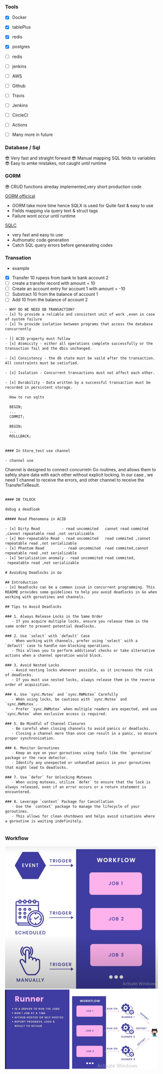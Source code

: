 ### Tools
- [x] Docker
- [x] tablePlus
- [x] redis
- [x] postgres
- [ ] redis
- [ ] jenkins
- [ ] AWS
- [ ] Github 
- [ ] Travis
- [ ] Jenkins
- [ ] CircleCl
- [ ] Actions
- [ ] Many more in future
  

### Database / Sql
😎 Very fast and straight forward
😎 Manual mapping SQL felds to variables
😎 Easy to amke mistakes, not caught until runtime

### GORM
😎  CRUD functions alreday implemented,very short production code

[GORM officical](https://gorm.io/docs/create.html) <a href="https://gorm.io/docs/create.html" style="color: blue;"></a>

- GORM take more time hence SQLX is used for Quite fast & easy to use
- Fields mapping via query text & struct tags
- Failure wont occur until runtime

[SQLC](https://sqlc.dev/) <a href="https://gorm.io/docs/create.html" style="color: blue;"></a>
- very fast and easy to use
- Authomatic code generation
- Catch SQL query errors before genearating codes


### Transation
- example
- [x] Transfer 10 rupess from bank to bank account 2
- [ ]  create a transfer record with amount = 10
- [ ]  Create an account entry for account 1 with amount = -10
- [ ]  Substract 10 from the balance of account 1
- [ ]  Add 10 from the balance of account 2
  
```
- WHY DO WE NEED DB TRANSACTION?
- [x] To provide a reliable and consistent unit of work ,even in case of system failure
- [x] To provide isolation between programs that access the database concurrently 
  
- [] ACID property must follow 
- [x] Atomicity - either all operations complete successfully or the transaction fail and the dbis unchanged.

- [x] Consistency - the db state must be vaild after the transaction. All constraints must be satisfied.

- [x] Isolation - Concurrent transactions must not affect each other.

- [x] Durability - Data written by a successful transaction must be recorded in persistent storage.
  
  How to run sqltx

  BEGIN;
  ...
  COMMIT;

  BEGIN;
  ...
  ROLLLBACK;


#### In Store_test use channel

- channel use 
```
Channel is designed to connect concurretn Go routines,
and allows them to safely share data with each other without explicit locking. In our case , we need 1 channel to receive the errors, and other channel to receive the TransferTxResult.

```

#### DB TXLOCK

debug a deadloak

##### Read Phenomena in ACID

- [x] Dirty Read          - read uncommited   cannot read commited ,cannot repeatable read ,not serializable
- [x] Non-repeatable Read - read uncommited   read commited ,cannot repeatable read ,not serializable
- [x] Phantom Read         - read uncommited  read commited,cannot repeatable read ,not serializable
- [x] Serialization anomaly - read uncommited read commited,
 repeatable read ,not serializable

# Avoiding Deadlocks in Go

## Introduction
- [x] Deadlocks can be a common issue in concurrent programming. This README provides some guidelines to help you avoid deadlocks in Go when working with goroutines and channels.

## Tips to Avoid Deadlocks

### 1. Always Release Locks in the Same Order
   - If you acquire multiple locks, ensure you release them in the same order to prevent potential deadlocks.

### 2. Use `select` with `default` Case
   - When working with channels, prefer using `select` with a `default` case to handle non-blocking operations.
   - This allows you to perform additional checks or take alternative actions when a channel operation would block.

### 3. Avoid Nested Locks
   - Avoid nesting locks whenever possible, as it increases the risk of deadlocks.
   - If you must use nested locks, always release them in the reverse order of acquisition.

### 4. Use `sync.Mutex` and `sync.RWMutex` Carefully
   - When using locks, be cautious with `sync.Mutex` and `sync.RWMutex`.
   - Prefer `sync.RWMutex` when multiple readers are expected, and use `sync.Mutex` when exclusive access is required.

### 5. Be Mindful of Channel Closures
   - Be careful when closing channels to avoid panics or deadlocks.
   - Closing a channel more than once can result in a panic, so ensure proper synchronization.

### 6. Monitor Goroutines
   - Keep an eye on your goroutines using tools like the `goroutine` package or the race detector.
   - Identify any unexpected or unhandled panics in your goroutines that might lead to deadlocks.

### 7. Use `defer` for Unlocking Mutexes
   - When using mutexes, utilize `defer` to ensure that the lock is always released, even if an error occurs or a return statement is encountered.

### 8. Leverage `context` Package for Cancellation
   - Use the `context` package to manage the lifecycle of your goroutines.
   - This allows for clean shutdowns and helps avoid situations where a goroutine is waiting indefinitely.


```

### Workflow 
![alt text](./assets/image.png)
![alt text](./assets/image1.png)

